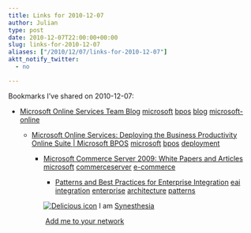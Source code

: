```yaml
---
title: Links for 2010-12-07
author: Julian
type: post
date: 2010-12-07T22:00:00+00:00
slug: links-for-2010-12-07 
aliases: ["/2010/12/07/links-for-2010-12-07"]
aktt_notify_twitter:
  - no

---
```

Bookmarks I&#8217;ve shared on 2010-12-07:

  * [Microsoft Online Services Team Blog][1] 
    [microsoft][2] [bpos][3] [blog][4] [microsoft-online][5] </li> 
    
      * [Microsoft Online Services: Deploying the Business Productivity Online Suite | Microsoft BPOS][6] 
        [microsoft][2] [bpos][3] [deployment][7] </li> 
        
          * [Microsoft Commerce Server 2009: White Papers and Articles][8] 
            [microsoft][2] [commerceserver][9] [e-commerce][10] </li> 
            
              * [Patterns and Best Practices for Enterprise Integration][11] 
                [eai][12] [integration][13] [enterprise][14] [architecture][15] [patterns][16] </li> </ul> 
                
                <p class="deliciouslink">
                  <a href="https://del.icio.us/synesthesia" title="See all my bookmarks on del.icio.us"><img src="https://www.synesthesia.co.uk/images/deliciousicon.jpg" alt="Delicious icon" /></a>&nbsp;I am <a href="https://del.icio.us/synesthesia" title="See all my bookmarks on del.icio.us">Synesthesia</a>
                </p>
                
                <p class="deliciouslink">
                  <a href="https://del.icio.us/network?add=synesthesia" title="Add me to your del.icio.us network"><img src="https://www.synesthesia.co.uk/images/add.gif" alt="" /></a>&nbsp;<a href="https://del.icio.us/network?add=synesthesia" title="Add me to your del.icio.us network">Add me to your network</a>
                </p>

 [1]: https://blogs.technet.com/b/msonline
 [2]: https://delicious.com/synesthesia/microsoft
 [3]: https://delicious.com/synesthesia/bpos
 [4]: https://delicious.com/synesthesia/blog
 [5]: https://delicious.com/synesthesia/microsoft-online
 [6]: https://www.microsoft.com/online/deploy.aspx
 [7]: https://delicious.com/synesthesia/deployment
 [8]: https://www.microsoft.com/commerceserver/en/us/white-papers.aspx
 [9]: https://delicious.com/synesthesia/commerceserver
 [10]: https://delicious.com/synesthesia/e-commerce
 [11]: https://www.eaipatterns.com/
 [12]: https://delicious.com/synesthesia/eai
 [13]: https://delicious.com/synesthesia/integration
 [14]: https://delicious.com/synesthesia/enterprise
 [15]: https://delicious.com/synesthesia/architecture
 [16]: https://delicious.com/synesthesia/patterns